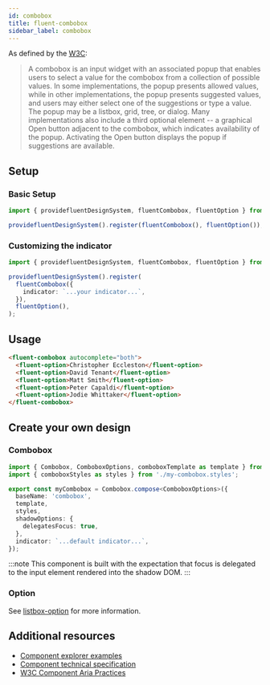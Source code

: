 ```yaml
---
id: combobox
title: fluent-combobox
sidebar_label: combobox
---
```


As defined by the [W3C](https://w3c.github.io/aria-practices/#combobox):

> A combobox is an input widget with an associated popup that enables users to select a value for the combobox from a collection of possible values. In some implementations, the popup presents allowed values, while in other implementations, the popup presents suggested values, and users may either select one of the suggestions or type a value. The popup may be a listbox, grid, tree, or dialog. Many implementations also include a third optional element -- a graphical Open button adjacent to the combobox, which indicates availability of the popup. Activating the Open button displays the popup if suggestions are available.

## Setup

### Basic Setup

```ts
import { providefluentDesignSystem, fluentCombobox, fluentOption } from '@fluentui/web-components';

providefluentDesignSystem().register(fluentCombobox(), fluentOption());
```

### Customizing the indicator

```ts
import { providefluentDesignSystem, fluentCombobox, fluentOption } from '@fluentui/web-components';

providefluentDesignSystem().register(
  fluentCombobox({
    indicator: `...your indicator...`,
  }),
  fluentOption(),
);
```

## Usage

```html live
<fluent-combobox autocomplete="both">
  <fluent-option>Christopher Eccleston</fluent-option>
  <fluent-option>David Tenant</fluent-option>
  <fluent-option>Matt Smith</fluent-option>
  <fluent-option>Peter Capaldi</fluent-option>
  <fluent-option>Jodie Whittaker</fluent-option>
</fluent-combobox>
```

## Create your own design

### Combobox

```ts
import { Combobox, ComboboxOptions, comboboxTemplate as template } from '@microsoft/fast-foundation';
import { comboboxStyles as styles } from './my-combobox.styles';

export const myCombobox = Combobox.compose<ComboboxOptions>({
  baseName: 'combobox',
  template,
  styles,
  shadowOptions: {
    delegatesFocus: true,
  },
  indicator: `...default indicator...`,
});
```

:::note
This component is built with the expectation that focus is delegated to the input element rendered into the shadow DOM.
:::

### Option

See [listbox-option](/docs/components/listbox-option) for more information.

## Additional resources

- [Component explorer examples](https://explore.fast.design/components/fast-combobox)
- [Component technical specification](https://github.com/microsoft/fast/tree/master/packages/web-components/fast-foundation/src/combobox)
- [W3C Component Aria Practices](https://w3c.github.io/aria-practices/#combobox)
